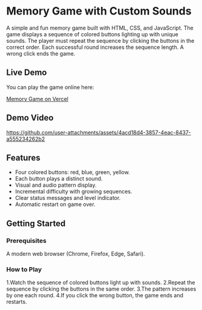 # Memory Game with Custom Sounds

A simple and fun memory game built with HTML, CSS, and JavaScript. The game displays a sequence of colored buttons lighting up with unique sounds. The player must repeat the sequence by clicking the buttons in the correct order. Each successful round increases the sequence length. A wrong click ends the game.

## Live Demo

You can play the game online here:

[Memory Game on Vercel](https://simon-says-game-nine-umber.vercel.app/)

## Demo Video



https://github.com/user-attachments/assets/4acd18d4-3857-4eac-8437-a555234262b2




## Features

- Four colored buttons: red, blue, green, yellow.
- Each button plays a distinct sound.
- Visual and audio pattern display.
- Incremental difficulty with growing sequences.
- Clear status messages and level indicator.
- Automatic restart on game over.

## Getting Started

### Prerequisites

A modern web browser (Chrome, Firefox, Edge, Safari).

### How to Play
1.Watch the sequence of colored buttons light up with sounds.
2.Repeat the sequence by clicking the buttons in the same order.
3.The pattern increases by one each round.
4.If you click the wrong button, the game ends and restarts.

